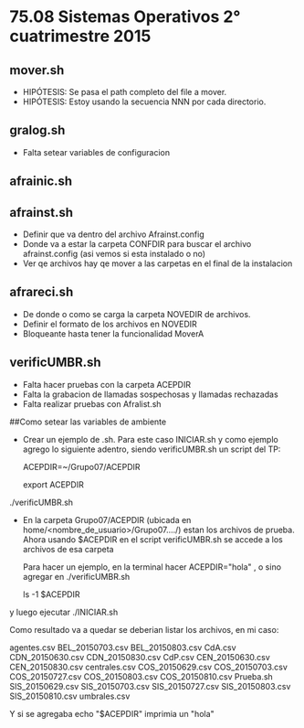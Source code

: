 # 75.08 Sistemas Operativos 2° cuatrimestre 2015

## mover.sh
* HIPÓTESIS: Se pasa el path completo del file a mover.
* HIPÓTESIS: Estoy usando la secuencia NNN por cada directorio.

## gralog.sh
* Falta setear variables de configuracion

## afrainic.sh


## afrainst.sh
* Definir que va dentro del archivo Afrainst.config
* Donde va a estar la carpeta CONFDIR para buscar el archivo afrainst.config (asi vemos si esta instalado o no)
* Ver qe archivos hay qe mover a las carpetas en el final de la instalacion

## afrareci.sh
* De donde o como se carga la carpeta NOVEDIR de archivos.
* Definir el formato de los archivos en NOVEDIR
* Bloqueante hasta tener la funcionalidad MoverA

## verificUMBR.sh
* Falta hacer pruebas con la carpeta ACEPDIR
* Falta la grabacion de llamadas sospechosas y llamadas rechazadas
* Falta realizar pruebas con Afralist.sh


##Como setear las variables de ambiente

* Crear un ejemplo de .sh. Para este caso INICIAR.sh y como ejemplo agrego lo siguiente adentro, siendo verificUMBR.sh un script del TP:

  ACEPDIR=~/Grupo07/ACEPDIR

  export ACEPDIR

 ./verificUMBR.sh

* En la carpeta Grupo07/ACEPDIR (ubicada en home/<nombre_de_usuario>/Grupo07..../) estan los archivos de prueba. Ahora usando $ACEPDIR en el script verificUMBR.sh se accede a los archivos de esa carpeta



  Para hacer un ejemplo, en la terminal hacer ACEPDIR="hola" , o sino agregar en ./verificUMBR.sh 

    ls -1 $ACEPDIR

y luego ejecutar ./INICIAR.sh

Como resultado va a quedar se deberian listar los archivos, en mi caso:

agentes.csv
BEL_20150703.csv
BEL_20150803.csv
CdA.csv
CDN_20150630.csv
CDN_20150830.csv
CdP.csv
CEN_20150630.csv
CEN_20150830.csv
centrales.csv
COS_20150629.csv
COS_20150703.csv
COS_20150727.csv
COS_20150803.csv
COS_20150810.csv
Prueba.sh
SIS_20150629.csv
SIS_20150703.csv
SIS_20150727.csv
SIS_20150803.csv
SIS_20150810.csv
umbrales.csv

Y si se agregaba echo "$ACEPDIR" imprimia un "hola"
